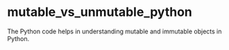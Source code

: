 # mutable_vs_unmutable_python

The Python code helps in understanding mutable and immutable objects in Python.
